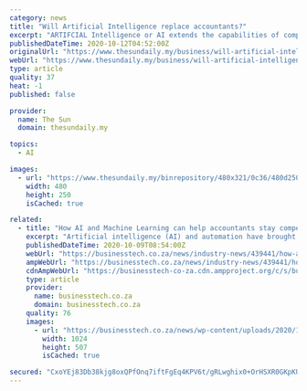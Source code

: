 ```yaml
---
category: news
title: "Will Artificial Intelligence replace accountants?"
excerpt: "ARTIFCIAL Intelligence or AI extends the capabilities of computing to a whole new level. It lets systems make predictions and make changes"
publishedDateTime: 2020-10-12T04:52:00Z
originalUrl: "https://www.thesundaily.my/business/will-artificial-intelligence-replace-accountants-BE4556056"
webUrl: "https://www.thesundaily.my/business/will-artificial-intelligence-replace-accountants-BE4556056"
type: article
quality: 37
heat: -1
published: false

provider:
  name: The Sun
  domain: thesundaily.my

topics:
  - AI

images:
  - url: "https://www.thesundaily.my/binrepository/480x321/0c36/480d250/none/11808/SLCB/p13-ai-n_1664696_20201011225905.jpg"
    width: 480
    height: 250
    isCached: true

related:
  - title: "How AI and Machine Learning can help accountants stay competitive"
    excerpt: "Artificial intelligence (AI) and automation have brought the accounting profession to a point of pivotal change, and it’s about to revolutionise the way that accountants work."
    publishedDateTime: 2020-10-09T08:54:00Z
    webUrl: "https://businesstech.co.za/news/industry-news/439441/how-ai-and-machine-learning-can-help-accountants-stay-competitive/"
    ampWebUrl: "https://businesstech.co.za/news/industry-news/439441/how-ai-and-machine-learning-can-help-accountants-stay-competitive/amp/"
    cdnAmpWebUrl: "https://businesstech-co-za.cdn.ampproject.org/c/s/businesstech.co.za/news/industry-news/439441/how-ai-and-machine-learning-can-help-accountants-stay-competitive/amp/"
    type: article
    provider:
      name: businesstech.co.za
      domain: businesstech.co.za
    quality: 76
    images:
      - url: "https://businesstech.co.za/news/wp-content/uploads/2020/10/Sage-1-1024x507.jpg"
        width: 1024
        height: 507
        isCached: true

secured: "CxoYEj83Db38kjg8oxQPfOnq7iftFgEq4KPV6t/gRLwghix0+OrHSXR0GKpKUC5HUE0+NwQV/leshhsGTDwyopRH210eeqV63TukqhkIxs3JfFVZmiYGOGDrspP0D32Sv60h/wQptdSdbzbA57GUJMPPZu9V3SEEWxpXptw9nbtYmZnePFkXhYfwYXcathTyGX25gBHundLc9ORNaaLg8wiZqcGD6/s06sn+8pqYhQKerula16RRy1i4AIhQD3m+59TBMiVekufEmZEU/nptS2t+tB1VpTdX5JXAEVXY2INJdqYY+gSNGh3QUWfxOnN0yOX9gAlr1tMQxD94GDUxbMuw7Tdhx2Tv2K31cXaBqUI=;2S27lfQ6BIjVtEsVPfAtNw=="
---
```


